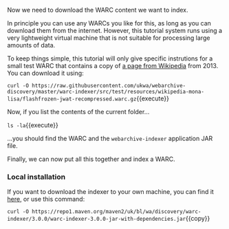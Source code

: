 Now we need to download the WARC content we want to index. 

In principle you can use any WARCs you like for this, as long as you can download them from the internet. However, this tutorial system runs using a very lightweight virtual machine that is not suitable for processing large amounts of data.

To keep things simple, this tutorial will only give specific instrutions for a small test WARC that contains a copy of [a page from Wikipedia](https://en.wikipedia.org/wiki/Mona_Lisa) from 2013. You can download it using:

`curl -O https://raw.githubusercontent.com/ukwa/webarchive-discovery/master/warc-indexer/src/test/resources/wikipedia-mona-lisa/flashfrozen-jwat-recompressed.warc.gz`{{execute}}

Now, if you list the contents of the current folder...

`ls -la`{{execute}}

...you should find the WARC and the `webarchive-indexer` application JAR file.

Finally, we can now put all this together and index a WARC.

### Local installation

If you want to download the indexer to your own machine, you can find it [here](https://repo1.maven.org/maven2/uk/bl/wa/discovery/warc-indexer/3.0.0/), or use this command:

`curl -O https://repo1.maven.org/maven2/uk/bl/wa/discovery/warc-indexer/3.0.0/warc-indexer-3.0.0-jar-with-dependencies.jar`{{copy}}